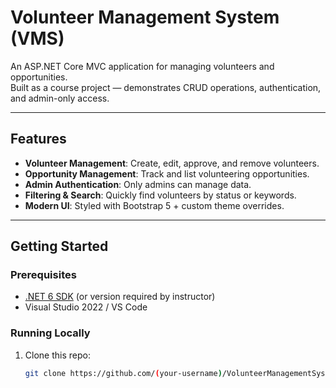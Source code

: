 # Volunteer Management System (VMS)

An ASP.NET Core MVC application for managing volunteers and opportunities.  
Built as a course project — demonstrates CRUD operations, authentication, and admin-only access.

---

## Features
- **Volunteer Management**: Create, edit, approve, and remove volunteers.
- **Opportunity Management**: Track and list volunteering opportunities.
- **Admin Authentication**: Only admins can manage data.
- **Filtering & Search**: Quickly find volunteers by status or keywords.
- **Modern UI**: Styled with Bootstrap 5 + custom theme overrides.

---

## Getting Started

### Prerequisites
- [.NET 6 SDK](https://dotnet.microsoft.com/en-us/download) (or version required by instructor)
- Visual Studio 2022 / VS Code

### Running Locally
1. Clone this repo:
   ```bash
   git clone https://github.com/(your-username)/VolunteerManagementSystem.git
